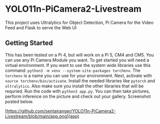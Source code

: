 # YOLO11n-PiCamera2-Livestream
This project uses Ultralytics for Object Detection, Pi Camera for the Video Feed and Flask to serve the Web UI

## Getting Started

This has been tested on a Pi 4, but will work on a Pi 5, CM4 and CM5. You can use any Pi Camera Module you want. To get started you will need a virtual environment. If you want to use the system wide libraries use this command: `python3 -m venv --system-site-packages torchenv`. The `torchenv` is a name you can use for your environment. Next, activate with `source torchenv/bin/activate`. Install the needed libraries like `pytorch` and `ultralytics`. Also make sure you install the other libraries that will be requried. Run the code with `python3 app.py`. You can then take pictures, perform inference on the picture and check out your gallery. Screenshot posted below.

[https://github.com/sentairanger/YOLO11n-PiCamera2-Livestream/blob/main/app.png](app)

